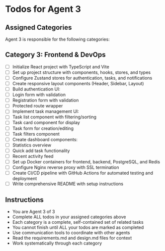 # Todos for Agent 3

## Assigned Categories
Agent 3 is responsible for the following categories:

## Category 3: Frontend & DevOps
- [ ] Initialize React project with TypeScript and Vite
- [ ] Set up project structure with components, hooks, stores, and types
- [ ] Configure Zustand stores for authentication, tasks, and notifications
- [ ] Create responsive layout components (Header, Sidebar, Layout)
- [ ] Build authentication UI:
- [ ] Login form with validation
- [ ] Registration form with validation
- [ ] Protected route wrapper
- [ ] Implement task management UI:
- [ ] Task list component with filtering/sorting
- [ ] Task card component for display
- [ ] Task form for creation/editing
- [ ] Task filters component
- [ ] Create dashboard components:
- [ ] Statistics overview
- [ ] Quick add task functionality
- [ ] Recent activity feed
- [ ] Set up Docker containers for frontend, backend, PostgreSQL, and Redis
- [ ] Configure Nginx reverse proxy with SSL termination
- [ ] Create CI/CD pipeline with GitHub Actions for automated testing and deployment
- [ ] Write comprehensive README with setup instructions

## Instructions
- You are Agent 3 of 3
- Complete ALL todos in your assigned categories above
- Each category is a complete, self-contained set of related tasks
- You cannot finish until ALL your todos are marked as completed
- Use communication tools to coordinate with other agents
- Read the requirements.md and design.md files for context
- Work systematically through each category
